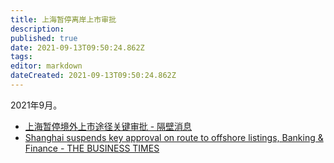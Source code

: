 ```yaml
---
title: 上海暂停离岸上市审批
description: 
published: true
date: 2021-09-13T09:50:24.862Z
tags:
editor: markdown
dateCreated: 2021-09-13T09:50:24.862Z
---
```


2021年9月。

+ [上海暂停境外上市途径关键审批 - 隔壁消息](https://web.archive.org/web/20210913015132/https://www.gebinews.com/finance/157471.html)
+ [Shanghai suspends key approval on route to offshore listings, Banking & Finance - THE BUSINESS TIMES](https://www.businesstimes.com.sg/banking-finance/shanghai-suspends-key-approval-on-route-to-offshore-listings)
